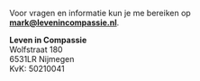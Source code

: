 Voor vragen en informatie kun je me bereiken op **mark@levenincompassie.nl**.

**Leven in Compassie**<br/>
Wolfstraat 180<br/>
6531LR Nijmegen<br/>
KvK: 50210041 